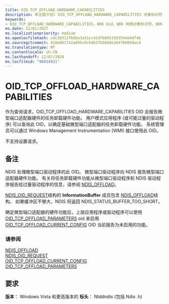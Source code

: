 ```yaml
---
title: OID_TCP_OFFLOAD_HARDWARE_CAPABILITIES
description: 本主题介绍) OID_TCP_OFFLOAD_HARDWARE_CAPABILITIES 对象标识符 (OID。
keywords:
- OID_TCP_OFFLOAD_HARDWARE_CAPABILITIES，WDK Oid，WDK 网络对象标识符，WDK 网络 Oid
ms.date: 11/01/2017
ms.localizationpriority: medium
ms.openlocfilehash: cdc10312fb6ba3a31cc41dfb045310354eb44f4b
ms.sourcegitcommit: 418e6617e2a695c9cb4b37b5b60e264760858acd
ms.translationtype: MT
ms.contentlocale: zh-CN
ms.lasthandoff: 12/07/2020
ms.locfileid: "96814931"
---
```

# <a name="oid_tcp_offload_hardware_capabilities"></a>OID_TCP_OFFLOAD_HARDWARE_CAPABILITIES

作为查询请求，OID_TCP_OFFLOAD_HARDWARE_CAPABILITIES OID 会报告微型端口适配器硬件的任务卸载硬件功能。 用户模式应用程序 (或可能过量的驱动程序) 可以查询此 OID，以确定基础微型端口适配器的任务卸载硬件功能。 系统管理员可以通过 Windows Management Instrumentation (WMI) 接口使用此 OID。

不支持设置请求。

## <a name="remarks"></a>备注

NDIS 处理微型端口驱动程序的此 OID。 微型端口驱动程序向 NDIS 报告微型端口适配器硬件功能。 有关将任务卸载硬件功能从微型端口驱动程序和 NDIS 驱动程序报告给过量驱动程序的信息，请参阅 [NDIS_OFFLOAD](/windows-hardware/drivers/ddi/ntddndis/ns-ntddndis-_ndis_offload)。

[NDIS_OID_REQUEST](/windows-hardware/drivers/ddi/ndis/ns-ndis-_ndis_oid_request)结构的 **InformationBuffer** 成员包含 [NDIS_OFFLOAD](/windows-hardware/drivers/ddi/ntddndis/ns-ntddndis-_ndis_offload)结构。 如果缓冲区不够大，NDIS 将返回 NDIS_STATUS_BUFFER_TOO_SHORT。

确定微型端口适配器的硬件功能后，上层应用程序或驱动程序可以使用 [OID_TCP_OFFLOAD_PARAMETERS](oid-tcp-offload-parameters.md) oid 来启用 [OID_TCP_OFFLOAD_CURRENT_CONFIG](oid-tcp-offload-current-config.md) OID 当前报告为未启用的功能。

### <a name="see-also"></a>请参阅

[NDIS_OFFLOAD](/windows-hardware/drivers/ddi/ntddndis/ns-ntddndis-_ndis_offload)  
[NDIS_OID_REQUEST](/windows-hardware/drivers/ddi/ndis/ns-ndis-_ndis_oid_request)  
[OID_TCP_OFFLOAD_CURRENT_CONFIG](oid-tcp-offload-current-config.md)  
[OID_TCP_OFFLOAD_PARAMETERS](oid-tcp-offload-parameters.md)  

## <a name="requirements"></a>要求

**版本**： Windows Vista 和更高版本的 **标头**： Ntddndis (包括 Ndis .h) 
